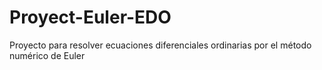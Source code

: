 # Proyect-Euler-EDO
Proyecto para resolver ecuaciones diferenciales ordinarias por el método numérico de Euler
